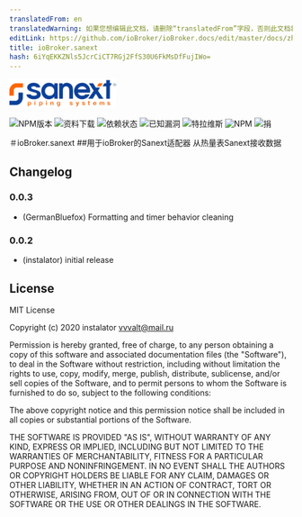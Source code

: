 ```yaml
---
translatedFrom: en
translatedWarning: 如果您想编辑此文档，请删除“translatedFrom”字段，否则此文档将再次自动翻译
editLink: https://github.com/ioBroker/ioBroker.docs/edit/master/docs/zh-cn/adapterref/iobroker.sanext/README.md
title: ioBroker.sanext
hash: 6iYqEKKZNls5JcrCiCT7RGj2FfS30U6FkMsDfFujIWo=
---
```

![商标](../../../en/adapterref/iobroker.sanext/admin/sanext_l.png)

![NPM版本](http://img.shields.io/npm/v/iobroker.sanext.svg)
![资料下载](https://img.shields.io/npm/dm/iobroker.sanext.svg)
![依赖状态](https://img.shields.io/david/instalator/iobroker.sanext.svg)
![已知漏洞](https://snyk.io/test/github/instalator/ioBroker.sanext/badge.svg)
![特拉维斯](http://img.shields.io/travis/instalator/ioBroker.sanext/master.svg)
![NPM](https://nodei.co/npm/iobroker.sanext.png?downloads=true)
![捐](https://img.shields.io/badge/Donate-PayPal-green.svg)

＃ioBroker.sanext
##用于ioBroker的Sanext适配器
从热量表Sanext接收数据

## Changelog

### 0.0.3
* (GermanBluefox) Formatting and timer behavior cleaning

### 0.0.2
* (instalator) initial release

## License
MIT License

Copyright (c) 2020 instalator <vvvalt@mail.ru>

Permission is hereby granted, free of charge, to any person obtaining a copy
of this software and associated documentation files (the "Software"), to deal
in the Software without restriction, including without limitation the rights
to use, copy, modify, merge, publish, distribute, sublicense, and/or sell
copies of the Software, and to permit persons to whom the Software is
furnished to do so, subject to the following conditions:

The above copyright notice and this permission notice shall be included in all
copies or substantial portions of the Software.

THE SOFTWARE IS PROVIDED "AS IS", WITHOUT WARRANTY OF ANY KIND, EXPRESS OR
IMPLIED, INCLUDING BUT NOT LIMITED TO THE WARRANTIES OF MERCHANTABILITY,
FITNESS FOR A PARTICULAR PURPOSE AND NONINFRINGEMENT. IN NO EVENT SHALL THE
AUTHORS OR COPYRIGHT HOLDERS BE LIABLE FOR ANY CLAIM, DAMAGES OR OTHER
LIABILITY, WHETHER IN AN ACTION OF CONTRACT, TORT OR OTHERWISE, ARISING FROM,
OUT OF OR IN CONNECTION WITH THE SOFTWARE OR THE USE OR OTHER DEALINGS IN THE
SOFTWARE.